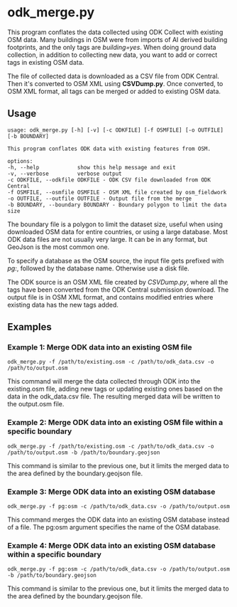 # odk_merge.py

This program conflates the data collected using ODK Collect with
existing OSM data. Many buildings in OSM were from imports of AI
derived building footprints, and the only tags are
_building=yes_. When doing ground data collection, in addition to
collecting new data, you want to add or correct tags in existing OSM
data.

The file of collected data is downloaded as a CSV file from ODK Central.
Then it's converted to OSM XML using **CSVDump.py**. Once converted,
to OSM XML format, all tags can be merged or added to existing OSM
data.

## Usage

    usage: odk_merge.py [-h] [-v] [-c ODKFILE] [-f OSMFILE] [-o OUTFILE] [-b BOUNDARY]

    This program conflates ODK data with existing features from OSM.

    options:
    -h, --help            show this help message and exit
    -v, --verbose         verbose output
    -c ODKFILE, --odkfile ODKFILE - ODK CSV file downloaded from ODK Central
    -f OSMFILE, --osmfile OSMFILE - OSM XML file created by osm_fieldwork
    -o OUTFILE, --outfile OUTFILE - Output file from the merge
    -b BOUNDARY, --boundary BOUNDARY - Boundary polygon to limit the data size

The boundary file is a polygon to limit the dataset size, useful when
using downloaded OSM data for entire countries, or using a large
database. Most ODK data files are not usually very large. It can be in
any format, but GeoJson is the most common one.

To specify a database as the OSM source, the input file gets prefixed
with _pg:_, followed by the database name. Otherwise use a disk
file.

The ODK source is an OSM XML file created by _CSVDump.py_, where all the
tags have been converted from the ODK Central submission download. The
output file is in OSM XML format, and contains modified entries where
existing data has the new tags added.

## Examples

### Example 1: Merge ODK data into an existing OSM file

    odk_merge.py -f /path/to/existing.osm -c /path/to/odk_data.csv -o /path/to/output.osm

This command will merge the data collected through ODK into the existing.osm file, adding new tags or updating existing ones based on the data in the odk_data.csv file. The resulting merged data will be written to the output.osm file.

### Example 2: Merge ODK data into an existing OSM file within a specific boundary

    odk_merge.py -f /path/to/existing.osm -c /path/to/odk_data.csv -o /path/to/output.osm -b /path/to/boundary.geojson

This command is similar to the previous one, but it limits the merged data to the area defined by the boundary.geojson file.

### Example 3: Merge ODK data into an existing OSM database

    odk_merge.py -f pg:osm -c /path/to/odk_data.csv -o /path/to/output.osm

This command merges the ODK data into an existing OSM database instead of a file. The pg:osm argument specifies the name of the OSM database.

### Example 4: Merge ODK data into an existing OSM database within a specific boundary

    odk_merge.py -f pg:osm -c /path/to/odk_data.csv -o /path/to/output.osm -b /path/to/boundary.geojson

This command is similar to the previous one, but it limits the merged data to the area defined by the boundary.geojson file.
